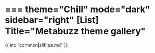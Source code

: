 ===
theme="Chill"
mode="dark"
sidebar="right"
[List]
Title="Metabuzz theme gallery"
===

{{ inc "common|allfiles.md" }}


